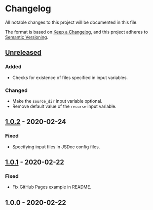 # Changelog
All notable changes to this project will be documented in this file.

The format is based on [Keep a Changelog](https://keepachangelog.com/en/1.0.0/),
and this project adheres to [Semantic Versioning](https://semver.org).

## [Unreleased]
### Added
- Checks for existence of files specified in input variables.

### Changed
- Make the `source_dir` input variable optional.
- Remove default value of the `recurse` input variable.

## [1.0.2] - 2020-02-24
### Fixed
- Specifying input files in JSDoc config files.

## [1.0.1] - 2020-02-22
### Fixed
- Fix GitHub Pages example in README.

## 1.0.0 - 2020-02-22

[Unreleased]: https://github.com/andstor/jsdoc-action/compare/v1.0.2...HEAD
[1.0.2]: https://github.com/andstor/jsdoc-action/compare/v1.0.1...v1.0.2
[1.0.1]: https://github.com/andstor/jsdoc-action/compare/v1.0.0...v1.0.1
